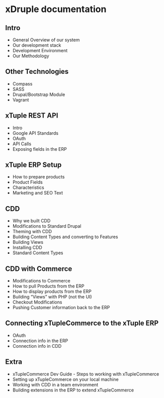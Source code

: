 # xDruple documentation

## Intro

- General Overview of our system
- Our development stack
- Development Environment
- Our Methodology

## Other Technologies

- Compass
- SASS
- Drupal/Bootstrap Module
- Vagrant

## xTuple REST API

- Intro
- Google API Standards
- OAuth
- API Calls
- Exposing fields in the ERP

## xTuple ERP Setup

- How to prepare products
- Product Fields
- Characteristics
- Marketing and SEO Text

## CDD

- Why we built CDD
- Modifications to Standard Drupal
- Theming with CDD
- Building Content Types and converting to Features
- Building Views
- Installing CDD
- Standard Content Types

## CDD with Commerce

- Modifications to Commerce
- How to pull Products from the ERP
- How to display products from the ERP
- Building “Views” with PHP (not the UI)
- Checkout Modifications
- Pushing Customer information back to the ERP

## Connecting xTupleCommerce to the xTuple ERP

- OAuth
- Connection info in the ERP
- Connection info in CDD

## Extra

- xTupleCommerce Dev Guide - Steps to working with xTupleCommerce
- Setting up xTupleCommerce on your local machine
- Working with CDD in a team environment
- Building extensions in the ERP to extend xTupleCommerce
